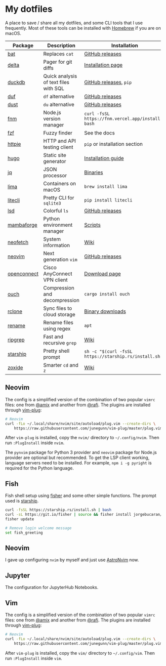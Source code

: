 # My dotfiles

A place to save / share all my dotfiles, and some CLI tools that I use frequently. Most of these tools can be installed with [Homebrew](https://brew.sh/) if you are on macOS.

| Package                                                | Description                           | Installation                                                              |
| ------------------------------------------------------ | ------------------------------------- | ------------------------------------------------------------------------- |
| [bat](https://github.com/sharkdp/bat)                  | Replaces `cat`                        | [GitHub releases](https://github.com/sharkdp/bat/releases)                |
| [delta](https://github.com/dandavison/delta)           | Pager for git diffs                   | [Installation page](https://dandavison.github.io/delta/installation.html) |
| [duckdb](https://duckdb.org/)                          | Quick analysis of text files with SQL | [GitHub releases](https://github.com/duckdb/duckdb/releases/), `pip`      |
| [duf](https://github.com/muesli/duf)                   | `df` alternative                      | [GitHub releases](https://github.com/muesli/duf/releases)                 |
| [dust](https://github.com/bootandy/dust)               | `du` alternative                      | [GitHub releases](https://github.com/bootandy/dust/releases)              |
| [fnm](https://github.com/Schniz/fnm)                   | Node.js version manager               | `curl -fsSL https://fnm.vercel.app/install \| bash`                       |
| [fzf](https://github.com/junegunn/fzf)                 | Fuzzy finder                          | See the docs                                                              |
| [httpie](https://httpie.io/cli)                        | HTTP and API testing client           | `pip` or installation section                                             |
| [hugo](https://gohugo.io/)                             | Static site generator                 | [Installation guide](https://gohugo.io/getting-started/installing/)       |
| [jq](https://stedolan.github.io/jq/)                   | JSON processor                        | [Binaries](https://stedolan.github.io/jq/download/)                       |
| [lima](https://github.com/lima-vm/lima)                | Containers on macOS                   | `brew install lima`                                                       |
| [litecli](https://github.com/dbcli/litecli)            | Pretty CLI for `sqlite3`              | `pip install litecli`                                                     |
| [lsd](https://github.com/Peltoche/lsd)                 | Colorful `ls`                         | [GitHub releases](https://github.com/Peltoche/lsd/releases)               |
| [mambaforge](https://github.com/conda-forge/miniforge) | Python environment manager            | [Scripts](https://github.com/conda-forge/miniforge#mambaforge)            |
| [neofetch](https://github.com/dylanaraps/neofetch)     | System information                    | [Wiki](https://github.com/dylanaraps/neofetch/wiki/Installation)          |
| [neovim](https://neovim.io/)                           | Next generation `vim`                 | [GitHub releases](https://github.com/neovim/neovim/releases)              |
| [openconnect](https://www.infradead.org/openconnect/)  | Cisco AnyConnect VPN client           | [Download page](https://www.infradead.org/openconnect/download/)          |
| [ouch](https://github.com/ouch-org/ouch)               | Compression and decompression         | `cargo install ouch`                                                      |
| [rclone](https://rclone.org/)                          | Sync files to cloud storage           | [Binary downloads](https://rclone.org/downloads/)                         |
| [rename](https://metacpan.org/dist/File-Rename)        | Rename files using regex              | `apt`                                                                     |
| [ripgrep](https://github.com/BurntSushi/ripgrep)       | Fast and recursive `grep`             | [Wiki](https://github.com/BurntSushi/ripgrep#installation)                |
| [starship](https://starship.rs/)                       | Pretty shell prompt                   | `sh -c "$(curl -fsSL https://starship.rs/install.sh)"`                    |
| [zoxide](https://github.com/ajeetdsouza/zoxide)        | Smarter `cd` and `z`                  | [Wiki](https://github.com/ajeetdsouza/zoxide#installation)                |

## Neovim

The config is a simplified version of the combination of two popular `vimrc` files: one from [@amix](https://github.com/amix/vimrc) and another from [@rafi](https://github.com/rafi/vim-config). The plugins are installed through [vim-plug](https://github.com/junegunn/vim-plug):

```bash
# Neovim
curl -fLo ~/.local/share/nvim/site/autoload/plug.vim --create-dirs \
    https://raw.githubusercontent.com/junegunn/vim-plug/master/plug.vim
```

After `vim-plug` is installed, copy the `nvim/` directory to `~/.config/nvim`. Then run `:PlugInstall` inside `nvim`.

The `pynvim` package for Python 3 provider and `neovim` package for Node.js provider are optional but recommended. To get the LSP client working, language servers need to be installed. For example, `npm i -g pyright` is required for the Python language.

## Fish

Fish shell setup using [fisher](https://github.com/jorgebucaran/fisher) and some other simple functions. The prompt used is [starship](https://starship.rs).

```bash
curl -fsSL https://starship.rs/install.sh | bash
curl -sL https://git.io/fisher | source && fisher install jorgebucaran/fisher
fisher update

# Remove login welcome message
set fish_greeting
```

## Neovim

I gave up configuring `nvim` by myself and just use [AstroNvim](https://github.com/AstroNvim/AstroNvim) now.

## Jupyter

The configuration for JupyterHub Notebooks.

## Vim

The config is a simplified version of the combination of two popular `vimrc` files: one from [@amix](https://github.com/amix/vimrc) and another from [@rafi](https://github.com/rafi/vim-config). The plugins are installed through [vim-plug](https://github.com/junegunn/vim-plug):

```bash
# Neovim
curl -fLo ~/.local/share/nvim/site/autoload/plug.vim --create-dirs \
    https://raw.githubusercontent.com/junegunn/vim-plug/master/plug.vim
```

After `vim-plug` is installed, copy the `vim/` directory to `~/.config/vim`. Then run `:PlugInstall` inside `vim`.

